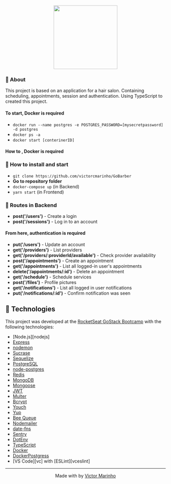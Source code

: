 <h1 align="center">
<img src="frontend/src/assets/minimal-logo.svg" width="200px">
</h1>

### :page_with_curl: About
This project is based on an application for a hair salon. Containing scheduling, appointments, session and authentication.
Using TypeScript to created this project.

#### To start, **Docker** is required
- `docker run --name postgres -e POSTGRES_PASSWORD=[mysecretpassword] -d postgres`
- `docker ps -a`
- `docker start [conterinerID]`


#### How to , **Docker** is required


### :rocket: How to install and start 
- `git clone https://github.com/victorcmarinho/GoBarber`
- **Go to repository folder**
- `docker-compose up` (in Backend)
- `yarn start` (in Frontend)

### :page_facing_up: Routes in Backend

- **post('/users')** - Create a login
- **post('/sessions')** - Log in to an account

#### From here, authentication is required

- **put('/users')** - Update an account
- **get('/providers')** - List providers
- **get('/providers/:providerId/available')** - Check provider availability
- **post('/appointments')** - Create an appointment
- **get('/appointments')** - List all logged-in user's appointments
- **delete('/appointments/:id')** - Delete an appointment
- **get('/schedule')** - Schedule services
- **post('/files')** - Profile pictures
- **get('/notifications')** - List all logged in user notifications
- **put('/notifications/:id')** - Confirm notification was seen    

<!-- ### :heavy_check_mark: Result in Frontend

<p align="center">
  <img alt="" src="frontend/public/barber.gif">
</p>

### :heavy_check_mark: Result in Mobile

<p align="center">
  <img alt="" src="mobile/public/barber.gif">
</p> -->


## :rocket: Technologies

This project was developed at the [RocketSeat GoStack Bootcamp](https://rocketseat.com.br/bootcamp) with the following technologies:

-  [Node.js][nodejs]
-  [Express](https://expressjs.com/)
-  [nodemon](https://nodemon.io/)
-  [Sucrase](https://github.com/alangpierce/sucrase)
-  [Sequelize](http://docs.sequelizejs.com/)
-  [PostgreSQL](https://www.postgresql.org/)
-  [node-postgres](https://www.npmjs.com/package/pg)
-  [Redis](https://redis.io/)
-  [MongoDB](https://www.mongodb.com/)
-  [Mongoose](https://mongoosejs.com/)
-  [JWT](https://jwt.io/)
-  [Multer](https://github.com/expressjs/multer)
-  [Bcrypt](https://www.npmjs.com/package/bcrypt)
-  [Youch](https://www.npmjs.com/package/youch)
-  [Yup](https://www.npmjs.com/package/yup)
-  [Bee Queue](https://www.npmjs.com/package/bcrypt)
-  [Nodemailer](https://nodemailer.com/about/)
-  [date-fns](https://date-fns.org/)
-  [Sentry](https://sentry.io/)
-  [DotEnv](https://www.npmjs.com/package/dotenv)
-  [TypeScript](https://www.typescriptlang.org/)
-  [Docker](https://www.docker.com/)
-  [DockerPostgress](https://hub.docker.com/_/postgres)
-  [VS Code][vc] with [ESLint][vceslint]

---

<p align="center">
  Made with by <a href="https://www.linkedin.com/in/victorcmarinho">Victor Marinho</a>
</p>
